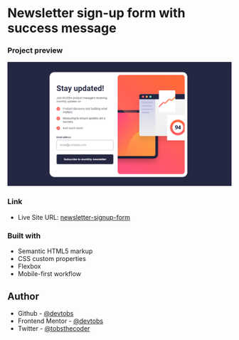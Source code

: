 # Newsletter sign-up form with success message

### Project preview

![Desktop preview](./images/desktop-design.png)

### Link

- Live Site URL: [newsletter-signup-form](https://devtobs.github.io/Newsletter-Sign-up-form/)

### Built with

- Semantic HTML5 markup
- CSS custom properties
- Flexbox
- Mobile-first workflow

## Author

- Github - [@devtobs](https://github.com/devtobs)
- Frontend Mentor - [@devtobs](https://www.frontendmentor.io/profile/@devtobs)
- Twitter - [@tobsthecoder](https://www.twitter.com/tobsthecoder)
